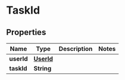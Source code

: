 

# TaskId

## Properties

Name | Type | Description | Notes
------------ | ------------- | ------------- | -------------
**userId** | [**UserId**](UserId.md) |  | 
**taskId** | **String** |  | 



